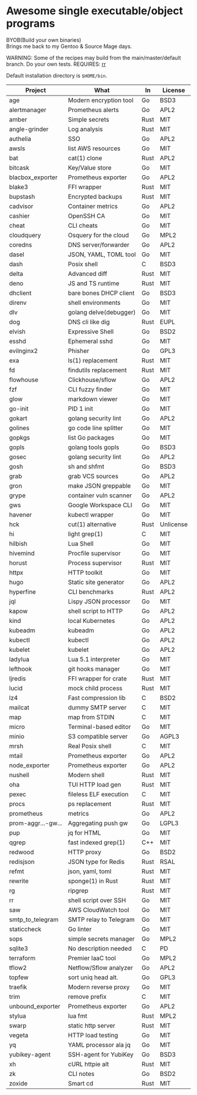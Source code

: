 # Awesome single executable/object programs

BYOB(Build your own binaries) <br/>
Brings me back to my Gentoo & Source Mage days. <br/>

WARNING: Some of the recipes may build from the main/master/default branch. Do your own tests.
REQUIRES: [rr](https://github.com/tongson/rr)

Default installation directory is `$HOME/bin`.

Project              | What                   | In    | License
---------------------|------------------------|-------|---------
age                  | Modern encryption tool | Go    | BSD3
alertmanager         | Prometheus alerts      | Go    | APL2
amber                | Simple secrets         | Rust  | MIT
angle-grinder        | Log analysis           | Rust  | MIT
authelia             | SSO                    | Go    | APL2
awsls                | list AWS resources     | Go    | MIT
bat                  | cat(1) clone           | Rust  | APL2
bitcask              | Key/Value store        | Go    | MIT
blacbox_exporter     | Prometheus exporter    | Go    | APL2
blake3               | FFI wrapper            | Rust  | MIT
bupstash             | Encrypted backups      | Rust  | MIT
cadvisor             | Container metrics      | Go    | APL2
cashier              | OpenSSH CA             | Go    | MIT
cheat                | CLI cheats             | Go    | MIT
cloudquery           | Osquery for the cloud  | Go    | MPL2
coredns              | DNS server/forwarder   | Go    | APL2
dasel                | JSON, YAML, TOML tool  | Go    | MIT
dash                 | Posix shell            | C     | BSD3
delta                | Advanced diff          | Rust  | MIT
deno                 | JS and TS runtime      | Rust  | MIT
dhclient             | bare bones DHCP client | Go    | BSD3
direnv               | shell environments     | Go    | MIT
dlv                  | golang delve(debugger) | Go    | MIT
dog                  | DNS cli like dig       | Rust  | EUPL
elvish               | Expressive Shell       | Go    | BSD2
esshd                | Ephemeral sshd         | Go    | MIT
evilnginx2           | Phisher                | Go    | GPL3
exa                  | ls(1) replacement      | Rust  | MIT
fd                   | findutils replacement  | Rust  | MIT
flowhouse            | Clickhouse/sflow       | Go    | APL2
fzf                  | CLI fuzzy finder       | Go    | MIT
glow                 | markdown viewer        | Go    | MIT
go-init              | PID 1 init             | Go    | MIT
gokart               | golang security lint   | Go    | APL2
golines              | go code line splitter  | Go    | MIT
gopkgs               | list Go packages       | Go    | MIT
gopls                | golang tools gopls     | Go    | BSD3
gosec                | golang security lint   | Go    | APL2
gosh                 | sh and shfmt           | Go    | BSD3
grab                 | grab VCS sources       | Go    | APL2
gron                 | make JSON greppable    | Go    | MIT
grype                | container vuln scanner | Go    | APL2
gws                  | Google Workspace CLI   | Go    | MIT
havener              | kubectl wrapper        | Go    | MIT
hck                  | cut(1) alternative     | Rust  | Unlicense
hi                   | light grep(1)          | C     | MIT
hilbish              | Lua Shell              | Go    | MIT
hivemind             | Procfile supervisor    | Go    | MIT
horust               | Process supervisor     | Rust  | MIT
httpx                | HTTP toolkit           | Go    | MIT
hugo                 | Static site generator  | Go    | APL2
hyperfine            | CLI benchmarks         | Rust  | APL2
jql                  | Lispy JSON processor   | Go    | MIT
kapow                | shell script to HTTP   | Go    | APL2
kind                 | local Kubernetes       | Go    | APL2
kubeadm              | kubeadm                | Go    | APL2
kubectl              | kubectl                | Go    | APL2
kubelet              | kubelet                | Go    | APL2
ladylua              | Lua 5.1 interpreter    | Go    | MIT
lefthook             | git hooks manager      | Go    | MIT
ljredis              | FFI wrapper for crate  | Rust  | MIT
lucid                | mock child process     | Rust  | MIT
lz4                  | Fast compression lib   | C     | BSD2
mailcat              | dummy SMTP server      | C     | MIT
map                  | map from STDIN         | C     | MIT
micro                | Terminal-based editor  | Go    | MIT
minio                | S3 compatible server   | Go    | AGPL3
mrsh                 | Real Posix shell       | C     | MIT
mtail                | Prometheus exporter    | Go    | APL2
node_exporter        | Prometheus exporter    | Go    | APL2
nushell              | Modern shell           | Rust  | MIT
oha                  | TUI HTTP load gen      | Rust  | MIT
pexec                | fileless ELF execution | C     | MIT
procs                | ps replacement         | Rust  | MIT
prometheus           | metrics                | Go    | APL2
prom-aggr...-gw...   | Aggregating push gw    | Go    | LGPL3
pup                  | jq for HTML            | Go    | MIT
qgrep                | fast indexed grep(1)   | C++   | MIT
redwood              | HTTP proxy             | Go    | BSD2
redisjson            | JSON type for Redis    | Rust  | RSAL
refmt                | json, yaml, toml       | Rust  | MIT
rewrite              | sponge(1) in Rust      | Rust  | MIT
rg                   | ripgrep                | Rust  | MIT
rr                   | shell script over SSH  | Go    | MIT
saw                  | AWS CloudWatch tool    | Go    | MIT
smtp_to_telegram     | SMTP relay to Telegram | Go    | MIT
staticcheck          | Go linter              | Go    | MIT
sops                 | simple secrets manager | Go    | MPL2
sqlite3              | No description needed  | C     | PD
terraform            | Premier IaaC tool      | Go    | MPL2
tflow2               | Netflow/Sflow analyzer | Go    | APL2
topfew               | sort uniq head alt.    | Go    | GPL3
traefik              | Modern reverse proxy   | Go    | MIT
trim                 | remove prefix          | C     | MIT
unbound_exporter     | Prometheus exporter    | Go    | APL2
stylua               | lua fmt                | Rust  | MPL2
swarp                | static http server     | Rust  | MIT
vegeta               | HTTP load testing      | Go    | MIT
yq                   | YAML processor ala jq  | Go    | MIT
yubikey-agent        | SSH-agent for YubiKey  | Go    | BSD3
xh                   | cURL httpie alt        | Rust  | MIT
zk                   | CLI notes              | Go    | BSD2
zoxide               | Smart cd               | Rust  | MIT


